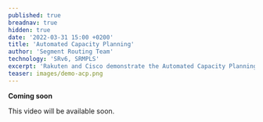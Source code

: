 ```yaml
---
published: true
breadnav: true
hidden: true
date: '2022-03-31 15:00 +0200'
title: 'Automated Capacity Planning'
author: 'Segment Routing Team'
technology: 'SRv6, SRMPLS'
excerpt: 'Rakuten and Cisco demonstrate the Automated Capacity Planning service.'
teaser: images/demo-acp.png
---    
```

**Coming soon**

This video will be available soon.

